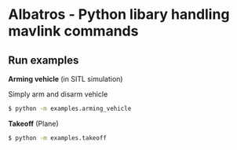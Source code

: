 # Albatros - Python libary handling mavlink commands

## Run examples

__Arming vehicle__ (in SITL simulation)

Simply arm and disarm vehicle
```bash
$ python -m examples.arming_vehicle
```

__Takeoff__ (Plane)
```bash
$ python -m examples.takeoff
```